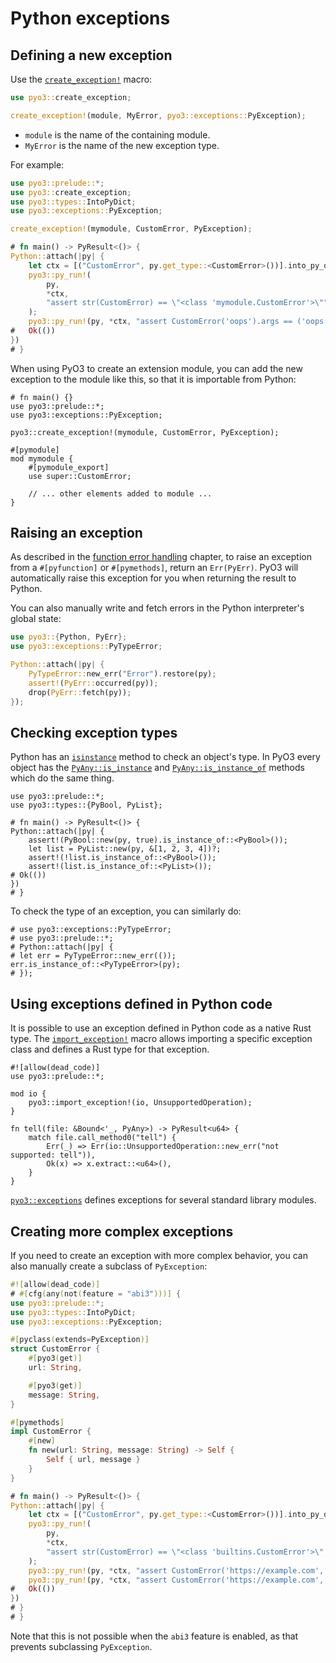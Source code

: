 # Python exceptions

## Defining a new exception

Use the [`create_exception!`] macro:

```rust
use pyo3::create_exception;

create_exception!(module, MyError, pyo3::exceptions::PyException);
```

- `module` is the name of the containing module.
- `MyError` is the name of the new exception type.

For example:

```rust
use pyo3::prelude::*;
use pyo3::create_exception;
use pyo3::types::IntoPyDict;
use pyo3::exceptions::PyException;

create_exception!(mymodule, CustomError, PyException);

# fn main() -> PyResult<()> {
Python::attach(|py| {
    let ctx = [("CustomError", py.get_type::<CustomError>())].into_py_dict(py)?;
    pyo3::py_run!(
        py,
        *ctx,
        "assert str(CustomError) == \"<class 'mymodule.CustomError'>\""
    );
    pyo3::py_run!(py, *ctx, "assert CustomError('oops').args == ('oops',)");
#   Ok(())
})
# }
```

When using PyO3 to create an extension module, you can add the new exception to
the module like this, so that it is importable from Python:

```rust,no_run
# fn main() {}
use pyo3::prelude::*;
use pyo3::exceptions::PyException;

pyo3::create_exception!(mymodule, CustomError, PyException);

#[pymodule]
mod mymodule {
    #[pymodule_export]
    use super::CustomError;

    // ... other elements added to module ...
}
```

## Raising an exception

As described in the [function error handling](./function/error-handling.md) chapter, to raise an exception from a `#[pyfunction]` or `#[pymethods]`, return an `Err(PyErr)`.
PyO3 will automatically raise this exception for you when returning the result to Python.

You can also manually write and fetch errors in the Python interpreter's global state:

```rust
use pyo3::{Python, PyErr};
use pyo3::exceptions::PyTypeError;

Python::attach(|py| {
    PyTypeError::new_err("Error").restore(py);
    assert!(PyErr::occurred(py));
    drop(PyErr::fetch(py));
});
```

## Checking exception types

Python has an [`isinstance`](https://docs.python.org/3/library/functions.html#isinstance) method to check an object's type.
In PyO3 every object has the [`PyAny::is_instance`] and [`PyAny::is_instance_of`] methods which do the same thing.

```rust,no_run
use pyo3::prelude::*;
use pyo3::types::{PyBool, PyList};

# fn main() -> PyResult<()> {
Python::attach(|py| {
    assert!(PyBool::new(py, true).is_instance_of::<PyBool>());
    let list = PyList::new(py, &[1, 2, 3, 4])?;
    assert!(!list.is_instance_of::<PyBool>());
    assert!(list.is_instance_of::<PyList>());
# Ok(())
})
# }
```

To check the type of an exception, you can similarly do:

```rust,no_run
# use pyo3::exceptions::PyTypeError;
# use pyo3::prelude::*;
# Python::attach(|py| {
# let err = PyTypeError::new_err(());
err.is_instance_of::<PyTypeError>(py);
# });
```

## Using exceptions defined in Python code

It is possible to use an exception defined in Python code as a native Rust type.
The [`import_exception!`] macro allows importing a specific exception class and defines a Rust type for that exception.

```rust,no_run
#![allow(dead_code)]
use pyo3::prelude::*;

mod io {
    pyo3::import_exception!(io, UnsupportedOperation);
}

fn tell(file: &Bound<'_, PyAny>) -> PyResult<u64> {
    match file.call_method0("tell") {
        Err(_) => Err(io::UnsupportedOperation::new_err("not supported: tell")),
        Ok(x) => x.extract::<u64>(),
    }
}
```

[`pyo3::exceptions`]({{#PYO3_DOCS_URL}}/pyo3/exceptions/index.html)
defines exceptions for several standard library modules.

## Creating more complex exceptions

If you need to create an exception with more complex behavior, you can also manually create a subclass of `PyException`:

```rust
#![allow(dead_code)]
# #[cfg(any(not(feature = "abi3")))] {
use pyo3::prelude::*;
use pyo3::types::IntoPyDict;
use pyo3::exceptions::PyException;

#[pyclass(extends=PyException)]
struct CustomError {
    #[pyo3(get)]
    url: String,

    #[pyo3(get)]
    message: String,
}

#[pymethods]
impl CustomError {
    #[new]
    fn new(url: String, message: String) -> Self {
        Self { url, message }
    }
}

# fn main() -> PyResult<()> {
Python::attach(|py| {
    let ctx = [("CustomError", py.get_type::<CustomError>())].into_py_dict(py)?;
    pyo3::py_run!(
        py,
        *ctx,
        "assert str(CustomError) == \"<class 'builtins.CustomError'>\", repr(CustomError)"
    );
    pyo3::py_run!(py, *ctx, "assert CustomError('https://example.com', 'something went bad').args == ('https://example.com', 'something went bad')");
    pyo3::py_run!(py, *ctx, "assert CustomError('https://example.com', 'something went bad').url == 'https://example.com'");
#   Ok(())
})
# }
# }

```

Note that this is not possible when the ``abi3`` feature is enabled, as that prevents subclassing ``PyException``.

[`create_exception!`]: {{#PYO3_DOCS_URL}}/pyo3/macro.create_exception.html
[`import_exception!`]: {{#PYO3_DOCS_URL}}/pyo3/macro.import_exception.html
[`PyAny::is_instance`]: {{#PYO3_DOCS_URL}}/pyo3/types/trait.PyAnyMethods.html#tymethod.is_instance
[`PyAny::is_instance_of`]: {{#PYO3_DOCS_URL}}/pyo3/types/trait.PyAnyMethods.html#tymethod.is_instance_of
